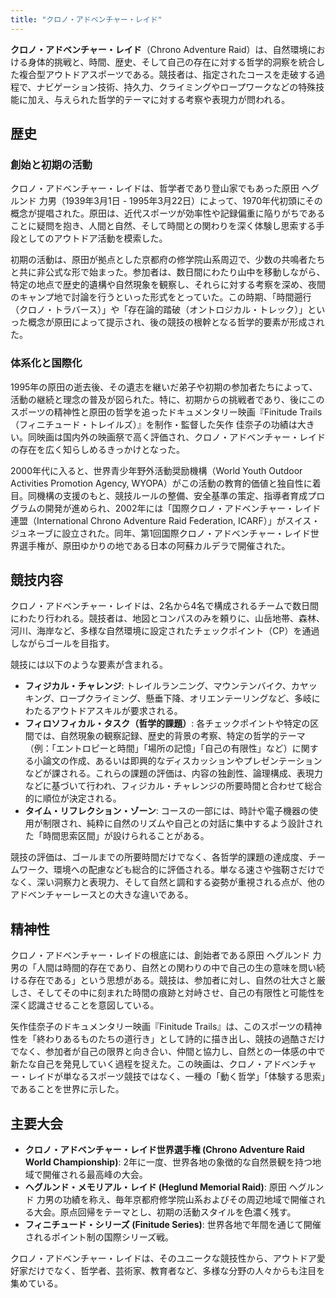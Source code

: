 ```yaml
---
title: "クロノ・アドベンチャー・レイド"
---
```


**クロノ・アドベンチャー・レイド**（Chrono Adventure Raid）は、自然環境における身体的挑戦と、時間、歴史、そして自己の存在に対する哲学的洞察を統合した複合型アウトドアスポーツである。競技者は、指定されたコースを走破する過程で、ナビゲーション技術、持久力、クライミングやロープワークなどの特殊技能に加え、与えられた哲学的テーマに対する考察や表現力が問われる。

## 歴史

### 創始と初期の活動

クロノ・アドベンチャー・レイドは、哲学者であり登山家でもあった原田 ヘグルンド 力男（1939年3月1日 - 1995年3月22日）によって、1970年代初頭にその概念が提唱された。原田は、近代スポーツが効率性や記録偏重に陥りがちであることに疑問を抱き、人間と自然、そして時間との関わりを深く体験し思索する手段としてのアウトドア活動を模索した。

初期の活動は、原田が拠点とした京都府の修学院山系周辺で、少数の共鳴者たちと共に非公式な形で始まった。参加者は、数日間にわたり山中を移動しながら、特定の地点で歴史的遺構や自然現象を観察し、それらに対する考察を深め、夜間のキャンプ地で討論を行うといった形式をとっていた。この時期、「時間遡行（クロノ・トラバース）」や「存在論的踏破（オントロジカル・トレック）」といった概念が原田によって提示され、後の競技の根幹となる哲学的要素が形成された。

### 体系化と国際化

1995年の原田の逝去後、その遺志を継いだ弟子や初期の参加者たちによって、活動の継続と理念の普及が図られた。特に、初期からの挑戦者であり、後にこのスポーツの精神性と原田の哲学を追ったドキュメンタリー映画『Finitude Trails（フィニチュード・トレイルズ）』を制作・監督した矢作 佳奈子の功績は大きい。同映画は国内外の映画祭で高く評価され、クロノ・アドベンチャー・レイドの存在を広く知らしめるきっかけとなった。

2000年代に入ると、世界青少年野外活動奨励機構（World Youth Outdoor Activities Promotion Agency, WYOPA）がこの活動の教育的価値と独自性に着目。同機構の支援のもと、競技ルールの整備、安全基準の策定、指導者育成プログラムの開発が進められ、2002年には「国際クロノ・アドベンチャー・レイド連盟（International Chrono Adventure Raid Federation, ICARF）」がスイス・ジュネーブに設立された。同年、第1回国際クロノ・アドベンチャー・レイド世界選手権が、原田ゆかりの地である日本の阿蘇カルデラで開催された。

## 競技内容

クロノ・アドベンチャー・レイドは、2名から4名で構成されるチームで数日間にわたり行われる。競技者は、地図とコンパスのみを頼りに、山岳地帯、森林、河川、海岸など、多様な自然環境に設定されたチェックポイント（CP）を通過しながらゴールを目指す。

競技には以下のような要素が含まれる。

*   **フィジカル・チャレンジ**: トレイルランニング、マウンテンバイク、カヤッキング、ロープクライミング、懸垂下降、オリエンテーリングなど、多岐にわたるアウトドアスキルが要求される。
*   **フィロソフィカル・タスク（哲学的課題）**: 各チェックポイントや特定の区間では、自然現象の観察記録、歴史的背景の考察、特定の哲学的テーマ（例：「エントロピーと時間」「場所の記憶」「自己の有限性」など）に関する小論文の作成、あるいは即興的なディスカッションやプレゼンテーションなどが課される。これらの課題の評価は、内容の独創性、論理構成、表現力などに基づいて行われ、フィジカル・チャレンジの所要時間と合わせて総合的に順位が決定される。
*   **タイム・リフレクション・ゾーン**: コースの一部には、時計や電子機器の使用が制限され、純粋に自然のリズムや自己との対話に集中するよう設計された「時間思索区間」が設けられることがある。

競技の評価は、ゴールまでの所要時間だけでなく、各哲学的課題の達成度、チームワーク、環境への配慮なども総合的に評価される。単なる速さや強靭さだけでなく、深い洞察力と表現力、そして自然と調和する姿勢が重視される点が、他のアドベンチャーレースとの大きな違いである。

## 精神性

クロノ・アドベンチャー・レイドの根底には、創始者である原田 ヘグルンド 力男の「人間は時間的存在であり、自然との関わりの中で自己の生の意味を問い続ける存在である」という思想がある。競技は、参加者に対し、自然の壮大さと厳しさ、そしてその中に刻まれた時間の痕跡と対峙させ、自己の有限性と可能性を深く認識させることを意図している。

矢作佳奈子のドキュメンタリー映画『Finitude Trails』は、このスポーツの精神性を「終わりあるものたちの道行き」として詩的に描き出し、競技の過酷さだけでなく、参加者が自己の限界と向き合い、仲間と協力し、自然との一体感の中で新たな自己を発見していく過程を捉えた。この映画は、クロノ・アドベンチャー・レイドが単なるスポーツ競技ではなく、一種の「動く哲学」「体験する思索」であることを世界に示した。

## 主要大会

*   **クロノ・アドベンチャー・レイド世界選手権 (Chrono Adventure Raid World Championship)**: 2年に一度、世界各地の象徴的な自然景観を持つ地域で開催される最高峰の大会。
*   **ヘグルンド・メモリアル・レイド (Heglund Memorial Raid)**: 原田 ヘグルンド 力男の功績を称え、毎年京都府修学院山系およびその周辺地域で開催される大会。原点回帰をテーマとし、初期の活動スタイルを色濃く残す。
*   **フィニチュード・シリーズ (Finitude Series)**: 世界各地で年間を通じて開催されるポイント制の国際シリーズ戦。

クロノ・アドベンチャー・レイドは、そのユニークな競技性から、アウトドア愛好家だけでなく、哲学者、芸術家、教育者など、多様な分野の人々からも注目を集めている。